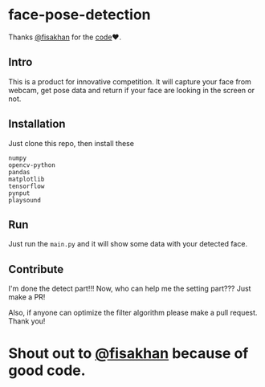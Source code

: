 # face-pose-detection
Thanks [@fisakhan](https://github.com/fisakhan/) for the [code](https://github.com/fisakhan/Face_Pose)❤.
## Intro
This is a product for innovative competition. It will capture your face from webcam, get pose data and return if your face are looking in the screen or not.
## Installation
Just clone this repo, then install these
```
numpy
opencv-python
pandas
matplotlib
tensorflow
pynput
playsound
```
## Run
Just run the `main.py` and it will show some data with your detected face.
## Contribute
I'm done the detect part!!!
Now, who can help me the setting part??? Just make a PR!

Also, if anyone can optimize the filter algorithm please make a pull request. Thank you!
# Shout out to [@fisakhan](https://github.com/fisakhan/) because of good code.